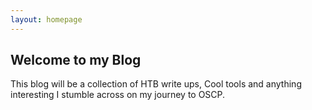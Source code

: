 ```yaml
---
layout: homepage
---
```


## Welcome to my Blog


This blog will be a collection of HTB write ups, Cool tools and anything interesting I stumble across on my journey to OSCP.
